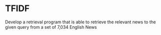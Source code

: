 # TFIDF
 Develop a retrieval program that is able to retrieve the relevant news to the given query from a set of 7,034 English News 

